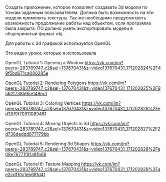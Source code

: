 Создать приложение, которое позволяет создавать 3d модели по точкам заданным пользователем. Должна быть возможность на эти модели применять текстуры. Так же необходимо предусмотреть возможность продолжение работы над объектом, если программа была закрыта. ПО должно уметь экспортировать модели в общепринятый формат obj.

Для работы с 3d графикой используется OpenGL

Это видео уроки, которые я использовала

OpenGL Tutorial 1: Opening a Window
https://vk.com/im?peers=283789747_c2&sel=137670431&z=video137670431_171202824%2F49f5bd671ca080285e

OpenGL Tutorial 2: Rendering Polygons
https://vk.com/im?peers=283789747_c2&sel=137670431&z=video137670431_171202825%2F9562f738595e149ec1

OpenGL Tutorial 3: Coloring Vertices
https://vk.com/im?peers=283789747_c2&sel=137670431&z=video137670431_171202826%2Fed30f9f70911089461

OpenGL Tutorial 4: Moving Objects in 3d
https://vk.com/im?peers=283789747_c2&sel=137670431&z=video137670431_171202827%2F2d736deddd877179bb

OpenGL Tutorial 5: Rendering 3d Shapes  https://vk.com/im?peers=283789747_c2&sel=137670431&z=video137670431_171202828%2Fe08e76771f91a91b68

OpenGL Tutorial 6: Texture Mapping   https://vk.com/im?peers=283789747_c2&sel=137670431&z=video137670431_171202829%2Fae2cdf10c1eb68fd41
